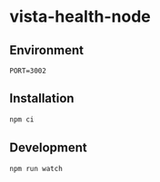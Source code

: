 # vista-health-node

## Environment

```
PORT=3002
```

## Installation

```sh
npm ci
```

## Development

```sh
npm run watch
```
